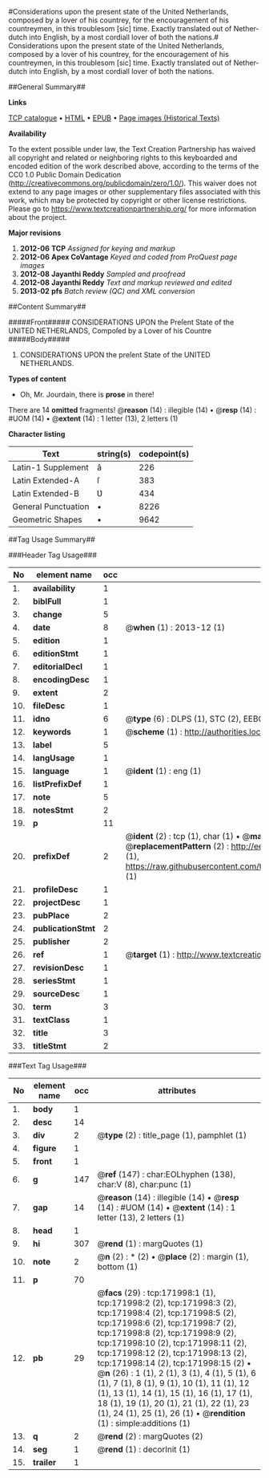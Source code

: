 #Considerations upon the present state of the United Netherlands, composed by a lover of his countrey, for the encouragement of his countreymen, in this troublesom [sic] time. Exactly translated out of Nether-dutch into English, by a most cordiall lover of both the nations.#
Considerations upon the present state of the United Netherlands, composed by a lover of his countrey, for the encouragement of his countreymen, in this troublesom [sic] time. Exactly translated out of Nether-dutch into English, by a most cordiall lover of both the nations.

##General Summary##

**Links**

[TCP catalogue](http://www.ota.ox.ac.uk/tcp/)  • 
[HTML](http://tei.it.ox.ac.uk/tcp/Texts-HTML/free/A80/A80373.html)  • 
[EPUB](http://tei.it.ox.ac.uk/tcp/Texts-EPUB/free/A80/A80373.epub) • 
[Page images (Historical Texts)](https://historicaltexts.jisc.ac.uk/eebo-43665042e)

**Availability**

To the extent possible under law, the Text Creation Partnership has waived all copyright and related or neighboring rights to this keyboarded and encoded edition of the work described above, according to the terms of the CC0 1.0 Public Domain Dedication (http://creativecommons.org/publicdomain/zero/1.0/). This waiver does not extend to any page images or other supplementary files associated with this work, which may be protected by copyright or other license restrictions. Please go to https://www.textcreationpartnership.org/ for more information about the project.

**Major revisions**

1. __2012-06__ __TCP__ *Assigned for keying and markup*
1. __2012-06__ __Apex CoVantage__ *Keyed and coded from ProQuest page images*
1. __2012-08__ __Jayanthi Reddy__ *Sampled and proofread*
1. __2012-08__ __Jayanthi Reddy__ *Text and markup reviewed and edited*
1. __2013-02__ __pfs__ *Batch review (QC) and XML conversion*

##Content Summary##

#####Front#####
 CONSIDERATIONS UPON the Preſent State of the UNITED NETHERLANDS, Compoſed by a Lover of his Countre
#####Body#####

1. CONSIDERATIONS UPON the preſent State of the UNITED NETHERLANDS.

**Types of content**

  * Oh, Mr. Jourdain, there is **prose** in there!

There are 14 **omitted** fragments! 
 @__reason__ (14) : illegible (14)  •  @__resp__ (14) : #UOM (14)  •  @__extent__ (14) : 1 letter (13), 2 letters (1)

**Character listing**


|Text|string(s)|codepoint(s)|
|---|---|---|
|Latin-1 Supplement|â|226|
|Latin Extended-A|ſ|383|
|Latin Extended-B|Ʋ|434|
|General Punctuation|•|8226|
|Geometric Shapes|▪|9642|

##Tag Usage Summary##

###Header Tag Usage###

|No|element name|occ|attributes|
|---|---|---|---|
|1.|__availability__|1||
|2.|__biblFull__|1||
|3.|__change__|5||
|4.|__date__|8| @__when__ (1) : 2013-12 (1)|
|5.|__edition__|1||
|6.|__editionStmt__|1||
|7.|__editorialDecl__|1||
|8.|__encodingDesc__|1||
|9.|__extent__|2||
|10.|__fileDesc__|1||
|11.|__idno__|6| @__type__ (6) : DLPS (1), STC (2), EEBO-CITATION (1), OCLC (1), VID (1)|
|12.|__keywords__|1| @__scheme__ (1) : http://authorities.loc.gov/ (1)|
|13.|__label__|5||
|14.|__langUsage__|1||
|15.|__language__|1| @__ident__ (1) : eng (1)|
|16.|__listPrefixDef__|1||
|17.|__note__|5||
|18.|__notesStmt__|2||
|19.|__p__|11||
|20.|__prefixDef__|2| @__ident__ (2) : tcp (1), char (1)  •  @__matchPattern__ (2) : ([0-9\-]+):([0-9IVX]+) (1), (.+) (1)  •  @__replacementPattern__ (2) : http://eebo.chadwyck.com/downloadtiff?vid=$1&page=$2 (1), https://raw.githubusercontent.com/textcreationpartnership/Texts/master/tcpchars.xml#$1 (1)|
|21.|__profileDesc__|1||
|22.|__projectDesc__|1||
|23.|__pubPlace__|2||
|24.|__publicationStmt__|2||
|25.|__publisher__|2||
|26.|__ref__|1| @__target__ (1) : http://www.textcreationpartnership.org/docs/. (1)|
|27.|__revisionDesc__|1||
|28.|__seriesStmt__|1||
|29.|__sourceDesc__|1||
|30.|__term__|3||
|31.|__textClass__|1||
|32.|__title__|3||
|33.|__titleStmt__|2||


###Text Tag Usage###

|No|element name|occ|attributes|
|---|---|---|---|
|1.|__body__|1||
|2.|__desc__|14||
|3.|__div__|2| @__type__ (2) : title_page (1), pamphlet (1)|
|4.|__figure__|1||
|5.|__front__|1||
|6.|__g__|147| @__ref__ (147) : char:EOLhyphen (138), char:V (8), char:punc (1)|
|7.|__gap__|14| @__reason__ (14) : illegible (14)  •  @__resp__ (14) : #UOM (14)  •  @__extent__ (14) : 1 letter (13), 2 letters (1)|
|8.|__head__|1||
|9.|__hi__|307| @__rend__ (1) : margQuotes (1)|
|10.|__note__|2| @__n__ (2) : * (2)  •  @__place__ (2) : margin (1), bottom (1)|
|11.|__p__|70||
|12.|__pb__|29| @__facs__ (29) : tcp:171998:1 (1), tcp:171998:2 (2), tcp:171998:3 (2), tcp:171998:4 (2), tcp:171998:5 (2), tcp:171998:6 (2), tcp:171998:7 (2), tcp:171998:8 (2), tcp:171998:9 (2), tcp:171998:10 (2), tcp:171998:11 (2), tcp:171998:12 (2), tcp:171998:13 (2), tcp:171998:14 (2), tcp:171998:15 (2)  •  @__n__ (26) : 1 (1), 2 (1), 3 (1), 4 (1), 5 (1), 6 (1), 7 (1), 8 (1), 9 (1), 10 (1), 11 (1), 12 (1), 13 (1), 14 (1), 15 (1), 16 (1), 17 (1), 18 (1), 19 (1), 20 (1), 21 (1), 22 (1), 23 (1), 24 (1), 25 (1), 26 (1)  •  @__rendition__ (1) : simple:additions (1)|
|13.|__q__|2| @__rend__ (2) : margQuotes (2)|
|14.|__seg__|1| @__rend__ (1) : decorInit (1)|
|15.|__trailer__|1||
